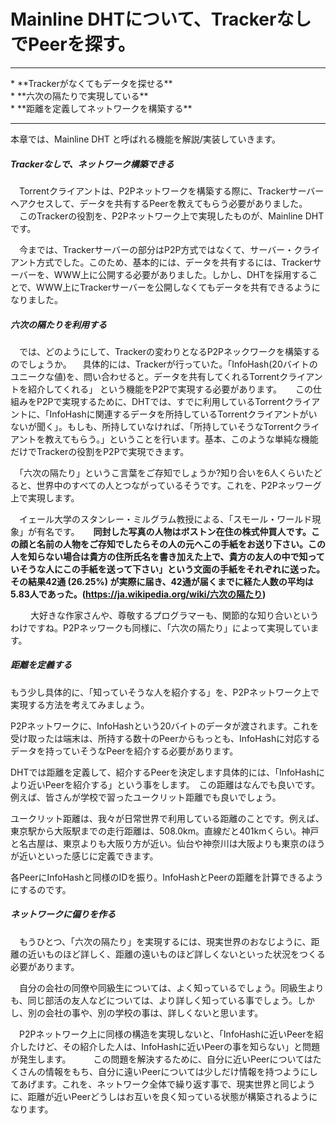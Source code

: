 # Mainline DHTについて、TrackerなしでPeerを探す。
<hr>
* **Trackerがなくてもデータを探せる**
<br>
* **六次の隔たりで実現している**
<br>
* **距離を定義してネットワークを構築する**
<br>
<hr>

本章では、Mainline DHT と呼ばれる機能を解説/実装していきます。


##### Trackerなしで、ネットワーク構築できる
　Torrentクライアントは、P2Pネットワークを構築する際に、Trackerサーバーへアクセスして、データを共有するPeerを教えてもらう必要がありました。
　このTrackerの役割を、P2Pネットワーク上で実現したものが、Mainline DHTです。

　今までは、Trackerサーバーの部分はP2P方式ではなくて、サーバー・クライアント方式でした。このため、基本的には、データを共有するには、Trackerサーバーを、WWW上に公開する必要がありました。しかし、DHTを採用することで、WWW上にTrackerサーバーを公開しなくてもデータを共有できるようになりました。


##### 六次の隔たりを利用する
　では、どのようにして、Trackerの変わりとなるP2Pネックワークを構築するのでしょうか。
　具体的には、Trackerが行っていた。「InfoHash(20バイトのユニークな値)を、問い合わせると。データを共有してくれるTorrentクライアントを紹介してくれる」 という機能をP2Pで実現する必要があります。
　
この仕組みをP2Pで実現するために、DHTでは、すでに利用しているTorrentクライアントに、「InfoHashに関連するデータを所持しているTorrentクライアントがいないが聞く」。もしも、所持していなければ、「所持していそうなTorrentクライアントを教えてもらう。」ということを行います。基本、このような単純な機能だけでTrackerの役割をP2Pで実現できます。

　「六次の隔たり」というこ言葉をご存知でしょうか?知り合いを6人くらいたどると、世界中のすべての人とつながっているそうです。これを、P2Pネッワーグ上で実現します。

　イェール大学のスタンレー・ミルグラム教授による、「スモール・ワールド現象」が有名です。
　
****同封した写真の人物はボストン在住の株式仲買人です。この顔と名前の人物をご存知でしたらその人の元へこの手紙をお送り下さい。この人を知らない場合は貴方の住所氏名を書き加えた上で、貴方の友人の中で知っていそうな人にこの手紙を送って下さい」という文面の手紙をそれぞれに送った。その結果42通 (26.25%) が実際に届き、42通が届くまでに経た人数の平均は5.83人であった。(https://ja.wikipedia.org/wiki/六次の隔たり)****

　
　大好きな作家さんや、尊敬するプログラマーも、関節的な知り合いというわけですね。P2Pネッワークも同様に、「六次の隔たり」によって実現しています。

##### 距離を定義する
 もう少し具体的に、「知っていそうな人を紹介する」を、P2Pネットワーク上で実現する方法を考えてみましょう。

P2Pネットワークに、InfoHashという20バイトのデータが渡されます。これを受け取ったは端末は、所持する数十のPeerからもっとも、InfoHashに対応するデータを持っていそうなPeerを紹介する必要があります。

DHTでは距離を定義して、紹介するPeerを決定します具体的には、「InfoHashにより近いPeerを紹介する」という事をします。　この距離はなんでも良いです。例えば、皆さんが学校で習ったユークリット距離でも良いでしょう。

 ユークリット距離は、我々が日常世界で利用している距離のことです。例えば、東京駅から大阪駅までの走行距離は、508.0km。直線だと401kmくらい。神戸と名古屋は、東京よりも大阪り方が近い。仙台や神奈川は大阪よりも東京のほうが近いといった感じに定義できます。

各PeerにInfoHashと同様のIDを振り。InfoHashとPeerの距離を計算できるようにするのです。
 
##### ネットワークに偏りを作る
　もうひとつ、「六次の隔たり」を実現するには、現実世界のおなじように、距離の近いものほど詳しく、距離の遠いものほど詳しくないといった状況をつくる必要があります。

　自分の会社の同僚や同級生については、よく知っているでしょう。同級生よりも、同じ部活の友人などについては、より詳しく知っている事でしょう。しかし、別の会社の事や、別の学校の事は、詳しくないと思います。

　P2Pネットワーク上に同様の構造を実現しないと、「InfoHashに近いPeerを紹介したけど、その紹介した人は、InfoHashに近いPeerの事を知らない」と問題が発生します。
　
　この問題を解決するために、自分に近いPeerについてはたくさんの情報をもち、自分に遠いPeerについては少しだけ情報を持つようにしてあげます。これを、ネットワーク全体で繰り返す事で、現実世界と同じように、距離が近いPeerどうしはお互いを良く知っている状態が構築されるようになります。



 















